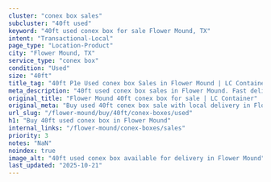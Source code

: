 ```yaml
---
cluster: "conex box sales"
subcluster: "40ft used"
keyword: "40ft used conex box for sale Flower Mound, TX"
intent: "Transactional-Local"
page_type: "Location-Product"
city: "Flower Mound, TX"
service_type: "conex box"
condition: "Used"
size: "40ft"
title_tag: "40ft P1e Used conex box Sales in Flower Mound | LC Container"
meta_description: "40ft used conex box sales in Flower Mound. Fast delivery, competitive pricing. Serving conex boxes area. Quote ID: X6E. Call (214) 524-4168 for your free quote today."
original_title: "Flower Mound 40ft conex box for sale | LC Container"
original_meta: "Buy used 40ft conex box sale with local delivery in Flower Mound, TX. LC Container — local Since 2003. Request a fast quote today."
url_slug: "/flower-mound/buy/40ft/conex-boxes/used"
h1: "Buy 40ft used conex box in Flower Mound"
internal_links: "/flower-mound/conex-boxes/sales"
priority: 3
notes: "NaN"
noindex: true
image_alt: "40ft used conex box available for delivery in Flower Mound"
last_updated: "2025-10-21"
---
```


<!-- TODO: Add unique city/inventory copy, images, and internal links here. -->
